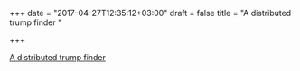 +++
date = "2017-04-27T12:35:12+03:00"
draft = false
title = "A distributed trump finder "

+++

<p><a href="http://gopherdata.io/post/distributed_trump_finder">A distributed trump finder </a></p>